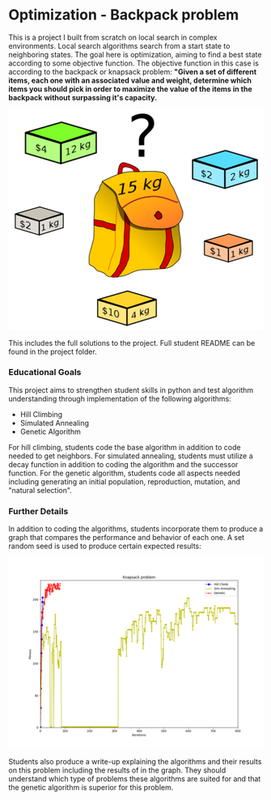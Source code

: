 # Optimization - Backpack problem

This is a project I built from scratch on local search in complex environments. Local search algorithms search from a start state to neighboring states. The goal here is optimization, aiming to find a best state according to some objective function. The objective function in this case is according to the backpack or knapsack problem: **"Given a set of different items, each one with an associated value and weight, determine which items you should pick in order to maximize the value of the items in the backpack without surpassing it's capacity.**

![backpack problem](https://github.com/cbeveridge00/Connor_Portfolio/blob/main/backpack/Optimization/knapsack.png?raw=true)

This includes the full solutions to the project. Full student README can be found in the project folder. 

### Educational Goals

This project aims to strengthen student skills in python and test algorithm understanding through implementation of the following algorithms:

 - Hill Climbing
 - Simulated Annealing
 - Genetic Algorithm

For hill climbing, students code the base algorithm in addition to code needed to get neighbors. For simulated annealing, students must utilize a decay function in addition to coding the algorithm and the successor function. For the genetic algorithm, students code all aspects needed including generating an initial population, reproduction, mutation, and "natural selection".


### Further Details


In addition to coding the algorithms, students incorporate them to produce a graph that compares the performance and behavior of each one. A set random seed is used to produce certain expected results:

![backpack graph](https://github.com/cbeveridge00/Connor_Portfolio/blob/main/backpack/Optimization/Knapsack_graph.png?raw=true)

Students also produce a write-up explaining the algorithms and their results on this problem including the results of in the graph. They should understand which type of problems these algorithms are suited for and that the genetic algorithm is superior for this problem.
